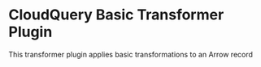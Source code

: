 # CloudQuery Basic Transformer Plugin

This transformer plugin applies basic transformations to an Arrow record
